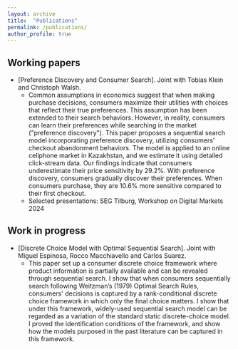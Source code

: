 ```yaml
---
layout: archive
title:  "Publications"
permalink: /publications/
author_profile: true
---
```



Working papers
---- 
* [Preference Discovery and Consumer Search]. Joint with Tobias Klein and Christoph Walsh.
  * Common assumptions in economics suggest that when making purchase decisions, consumers maximize their utilities with choices that reflect their true preferences. This assumption has been extended to their search behaviors. However, in reality, consumers can learn their preferences while searching in the market ("preference discovery"). This paper proposes a sequential search model incorporating preference discovery, utilizing consumers' checkout abandonment behaviors. The model is applied to an online cellphone market in Kazakhstan, and we estimate it using detailed click-stream data. Our findings indicate that consumers underestimate their price sensitivity by 29.2\%. With preference discovery, consumers gradually discover their preferences. When consumers purchase, they are 10.6\% more sensitive compared to their first checkout. 
  * Selected presentations: SEG Tilburg, Workshop on Digital Markets 2024

Work in progress
----
* [Discrete Choice Model with Optimal Sequential Search]. Joint with Miguel Espinosa, Rocco Macchiavello and Carlos Suarez. 
  * This paper set up a consumer discrete choice framework where product information is partially available and can be revealed through sequential search. I show that when consumers sequentially search following Weitzman’s (1979) Optimal Search Rules, consumers' decisions is captured by a rank-conditional discrete choice framework in which only the final choice matters. I show that under this framework, widely-used sequential search model can be regarded as a variation of the standard static discrete-choice model. I proved the identification conditions of the framework, and show how the models purposed in the past literature can be captured in this framework. 
